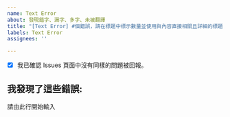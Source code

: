```yaml
---
name: Text Error
about: 發現錯字、漏字、多字、未被翻譯
title: "[Text Error] #個錯誤，請在標題中標示數量並使用與內容直接相關且詳細的標題"
labels: Text Error
assignees: ''

---
```

- [x] 我已確認 Issues 頁面中沒有同樣的問題被回報。 <!-- 確認後將 [ ] 改為 [x] 並以Preview確認框框有正確打勾 -->
## 我發現了這些錯誤:
請由此行開始輸入
